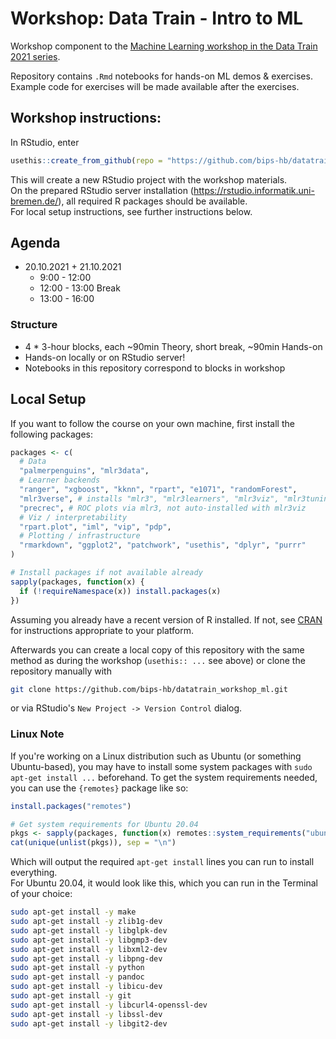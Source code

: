 # Workshop: Data Train - Intro to ML

<!-- badges: start -->
<!-- badges: end -->

Workshop component to the [Machine Learning workshop in the Data Train
2021 series](https://www.uni-bremen.de/research-alliance/forschungsdaten/data-train/data-train-curriculum/data-scientist-track/ot-sc-ws-03-machine-learning).

Repository contains `.Rmd` notebooks for hands-on ML demos & exercises.  
Example code for exercises will be made available after the exercises.

## Workshop instructions:

In RStudio, enter

```r
usethis::create_from_github(repo = "https://github.com/bips-hb/datatrain_workshop_ml.git")
```

This will create a new RStudio project with the workshop materials.  
On the prepared RStudio server installation (<https://rstudio.informatik.uni-bremen.de/>),
all required R packages should be available.  
For local setup instructions, see further instructions below.

## Agenda

- 20.10.2021 + 21.10.2021
  - 9:00 - 12:00
  - 12:00 - 13:00 Break
  - 13:00 - 16:00

### Structure

- 4 * 3-hour blocks, each ~90min Theory, short break, ~90min Hands-on
- Hands-on locally or on RStudio server!
- Notebooks in this repository correspond to blocks in workshop

## Local Setup

If you want to follow the course on your own machine, first install the following packages:

```r
packages <- c(
  # Data
  "palmerpenguins", "mlr3data",
  # Learner backends
  "ranger", "xgboost", "kknn", "rpart", "e1071", "randomForest",
  "mlr3verse", # installs "mlr3", "mlr3learners", "mlr3viz", "mlr3tuning" ...
  "precrec", # ROC plots via mlr3, not auto-installed with mlr3viz
  # Viz / interpretability
  "rpart.plot", "iml", "vip", "pdp",
  # Plotting / infrastructure
  "rmarkdown", "ggplot2", "patchwork", "usethis", "dplyr", "purrr"
)

# Install packages if not available already
sapply(packages, function(x) {
  if (!requireNamespace(x)) install.packages(x)
})
```

Assuming you already have a recent version of R installed. If not, see [CRAN](https://cran.r-project.org/)
for instructions appropriate to your platform.  

Afterwards you can create a local copy of this repository with the same method
as during the workshop (`usethis:: ...` see above) or clone the repository 
manually with 

```sh
git clone https://github.com/bips-hb/datatrain_workshop_ml.git
```

or via RStudio's `New Project -> Version Control` dialog.

### Linux Note

If you're working on a Linux distribution such as Ubuntu (or something Ubuntu-based),
you may have to install some system packages with `sudo apt-get install ...` beforehand.
To get the system requirements needed, you can use the `{remotes}` package like so:

```r
install.packages("remotes")

# Get system requirements for Ubuntu 20.04
pkgs <- sapply(packages, function(x) remotes::system_requirements("ubuntu-20.04", package = x))
cat(unique(unlist(pkgs)), sep = "\n")
```

Which will output the required `apt-get install` lines you can run to install everything.  
For Ubuntu 20.04, it would look like this, which you can run in the Terminal of your choice:

```sh
sudo apt-get install -y make
sudo apt-get install -y zlib1g-dev
sudo apt-get install -y libglpk-dev
sudo apt-get install -y libgmp3-dev
sudo apt-get install -y libxml2-dev
sudo apt-get install -y libpng-dev
sudo apt-get install -y python
sudo apt-get install -y pandoc
sudo apt-get install -y libicu-dev
sudo apt-get install -y git
sudo apt-get install -y libcurl4-openssl-dev
sudo apt-get install -y libssl-dev
sudo apt-get install -y libgit2-dev
```

